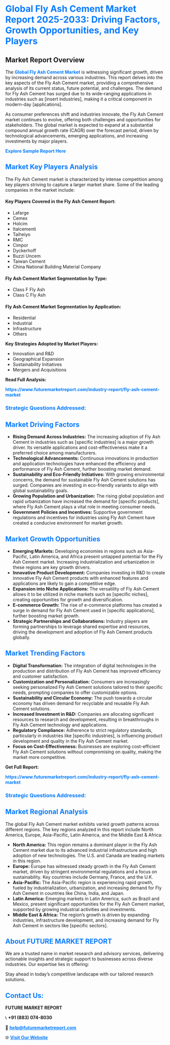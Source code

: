 <h1 style="color: #007BFF;">Global Fly Ash Cement Market Report 2025-2033: Driving Factors, Growth Opportunities, and Key Players</h1>

<section id="overview">
<h2>Market Report Overview</h2>
<p>The <a href="https://www.futuremarketreport.com/industry-report/fly-ash-cement-market" style="color: #007BFF; text-decoration: none;"><strong>Global Fly Ash Cement Market</strong></a> is witnessing significant growth, driven by increasing demand across various industries. This report delves into the key aspects of the Fly Ash Cement market, providing a comprehensive analysis of its current status, future potential, and challenges. The demand for Fly Ash Cement has surged due to its wide-ranging applications in industries such as [insert industries], making it a critical component in modern-day [applications].</p>
<p>As consumer preferences shift and industries innovate, the Fly Ash Cement market continues to evolve, offering both challenges and opportunities for stakeholders. The global market is expected to expand at a substantial compound annual growth rate (CAGR) over the forecast period, driven by technological advancements, emerging applications, and increasing investments by major players.</p>
</section>

<section id="overview">
<p><a href="https://www.futuremarketreport.com/request-sample/reportId=83674" style="color: #007BFF; text-decoration: none;"><strong>Explore Sample Report Here</strong></a></p>
</section>

<section id="key-players">
<h2 style="color: #007BFF;">Market Key Players Analysis</h2>
<p>The Fly Ash Cement market is characterized by intense competition among key players striving to capture a larger market share. Some of the leading companies in the market include:</p>
<h4>Key Players Covered in the Fly Ash Cement Report:</h4>
<ul><li>Lafarge</li><li>Cemex</li><li>Holcim</li><li>Italcementi</li><li>Taiheiyo</li><li>RMC</li><li>Cimpor</li><li>Dyckerhoff</li><li>Buzzi Uncem</li><li>Taiwan Cement</li><li>China National Building Material Company</li></ul>
<h4>Fly Ash Cement Market Segmentation by Type:</h4>
<ul><li>Class F Fly Ash</li><li>Class C Fly Ash</li></ul>

<h4>Fly Ash Cement Market Segmentation by Application:</h4>
<ul><li>Residential</li><li>Industrial</li><li>Infrastructure</li><li>Others</li></ul>
<p><strong>Key Strategies Adopted by Market Players:</strong></p>
<ul>
<li>Innovation and R&D</li>
<li>Geographical Expansion</li>
<li>Sustainability Initiatives</li>
<li>Mergers and Acquisitions</li>
</ul>
</section>

<section>
<p><strong>Read Full Analysis: </strong></p><a href="https://www.futuremarketreport.com/industry-report/fly-ash-cement-market" style="color: #007BFF; text-decoration: none;"><strong>https://www.futuremarketreport.com/industry-report/fly-ash-cement-market</strong></a>
<h3 style="color: #007BFF;">Strategic Questions Addressed:</h3>
</section>

<section id="driving-factors">
<h2 style="color: #007BFF;">Market Driving Factors</h2>
<ul>
<li><strong>Rising Demand Across Industries:</strong> The increasing adoption of Fly Ash Cement in industries such as [specific industries] is a major growth driver. Its versatile applications and cost-effectiveness make it a preferred choice among manufacturers.</li>
<li><strong>Technological Advancements:</strong> Continuous innovations in production and application technologies have enhanced the efficiency and performance of Fly Ash Cement, further boosting market demand.</li>
<li><strong>Sustainability and Eco-Friendly Initiatives:</strong> With growing environmental concerns, the demand for sustainable Fly Ash Cement solutions has surged. Companies are investing in eco-friendly variants to align with global sustainability goals.</li>
<li><strong>Growing Population and Urbanization:</strong> The rising global population and rapid urbanization have increased the demand for [specific products], where Fly Ash Cement plays a vital role in meeting consumer needs.</li>
<li><strong>Government Policies and Incentives:</strong> Supportive government regulations and incentives for industries using Fly Ash Cement have created a conducive environment for market growth.</li>
</ul>
</section>

<section id="growth-opportunities">
<h2 style="color: #007BFF;">Market Growth Opportunities</h2>
<ul>
<li><strong>Emerging Markets:</strong> Developing economies in regions such as Asia-Pacific, Latin America, and Africa present untapped potential for the Fly Ash Cement market. Increasing industrialization and urbanization in these regions are key growth drivers.</li>
<li><strong>Innovative Product Development:</strong> Companies investing in R&D to create innovative Fly Ash Cement products with enhanced features and applications are likely to gain a competitive edge.</li>
<li><strong>Expansion into Niche Applications:</strong> The versatility of Fly Ash Cement allows it to be utilized in niche markets such as [specific niches], creating opportunities for growth and diversification.</li>
<li><strong>E-commerce Growth:</strong> The rise of e-commerce platforms has created a surge in demand for Fly Ash Cement used in [specific applications], further boosting market growth.</li>
<li><strong>Strategic Partnerships and Collaborations:</strong> Industry players are forming partnerships to leverage shared expertise and resources, driving the development and adoption of Fly Ash Cement products globally.</li>
</ul>
</section>

<section id="trending-factors">
<h2 style="color: #007BFF;">Market Trending Factors</h2>
<ul>
<li><strong>Digital Transformation:</strong> The integration of digital technologies in the production and distribution of Fly Ash Cement has improved efficiency and customer satisfaction.</li>
<li><strong>Customization and Personalization:</strong> Consumers are increasingly seeking personalized Fly Ash Cement solutions tailored to their specific needs, prompting companies to offer customizable options.</li>
<li><strong>Sustainability and Circular Economy:</strong> The push towards a circular economy has driven demand for recyclable and reusable Fly Ash Cement solutions.</li>
<li><strong>Increased Investment in R&D:</strong> Companies are allocating significant resources to research and development, resulting in breakthroughs in Fly Ash Cement technology and applications.</li>
<li><strong>Regulatory Compliance:</strong> Adherence to strict regulatory standards, particularly in industries like [specific industries], is influencing product development and quality in the Fly Ash Cement market.</li>
<li><strong>Focus on Cost-Effectiveness:</strong> Businesses are exploring cost-efficient Fly Ash Cement solutions without compromising on quality, making the market more competitive.</li>
</ul>
</section>

<section>
<p><strong>Get Full Report: </strong></p><a href="https://www.futuremarketreport.com/industry-report/fly-ash-cement-market" style="color: #007BFF; text-decoration: none;"><strong>https://www.futuremarketreport.com/industry-report/fly-ash-cement-market</strong></a>
<h3 style="color: #007BFF;">Strategic Questions Addressed:</h3>
</section>


<section id="regional-analysis">
<h2 style="color: #007BFF;">Market Regional Analysis</h2>
<p>The global Fly Ash Cement market exhibits varied growth patterns across different regions. The key regions analyzed in this report include North America, Europe, Asia-Pacific, Latin America, and the Middle East & Africa:</p>
<ul>
<li><strong>North America:</strong> This region remains a dominant player in the Fly Ash Cement market due to its advanced industrial infrastructure and high adoption of new technologies. The U.S. and Canada are leading markets in this region.</li>
<li><strong>Europe:</strong> Europe has witnessed steady growth in the Fly Ash Cement market, driven by stringent environmental regulations and a focus on sustainability. Key countries include Germany, France, and the U.K.</li>
<li><strong>Asia-Pacific:</strong> The Asia-Pacific region is experiencing rapid growth, fueled by industrialization, urbanization, and increasing demand for Fly Ash Cement in countries like China, India, and Japan.</li>
<li><strong>Latin America:</strong> Emerging markets in Latin America, such as Brazil and Mexico, present significant opportunities for the Fly Ash Cement market, supported by growing industrial activities and investments.</li>
<li><strong>Middle East & Africa:</strong> The region’s growth is driven by expanding industries, infrastructure development, and increasing demand for Fly Ash Cement in sectors like [specific sectors].</li>
</ul>
</section>

<footer>
<h2 style="color: #007BFF;">About FUTURE MARKET REPORT</h2>
<p>We are a trusted name in market research and advisory services, delivering actionable insights and strategic support to businesses across diverse industries. Our expertise lies in offering:</p>

<p>Stay ahead in today’s competitive landscape with our tailored research solutions.</p>

<h2 style="color: #007BFF;">Contact Us:</h2>
<p><strong>FUTURE MARKET REPORT</strong></p>
<p>📞 <strong>+91 (883) 074-8030</strong></p>
<p>📧 <strong><a href="mailto:help@futuremarketreport.com" style="color: #007BFF;">help@futuremarketreport.com</a></strong></p>
<p>🌐 <strong><a href="https://www.futuremarketreport.com/" style="color: #007BFF;">Visit Our Website</a></strong></p>
</footer>